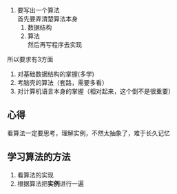 1. 要写出一个算法  
首先要弄清楚算法本身
   1. 数据结构
   2. 算法  
然后再写程序去实现  

所以要求有3方面  
1. 对基础数据结构的掌握(多学)
2. 考脑壳的算法（套路，需要多看）  
3. 对计算机语言本身的掌握（相对起来，这个倒不是很重要）  

## 心得
看算法一定要思考，理解实例，不然太抽象了，难于长久记忆


## 学习算法的方法
1. 看算法的实现
2. 根据算法把**实例**进行一遍



